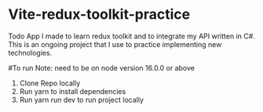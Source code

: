 # Vite-redux-toolkit-practice
Todo App I made to learn redux toolkit and to integrate my API written in C#. This is an ongoing project that I use to practice implementing new technologies.  

#To run 
Note: need to be on node version 16.0.0 or above
1. Clone Repo locally 
2. Run yarn to install dependencies 
3. Run yarn run dev to run project locally
